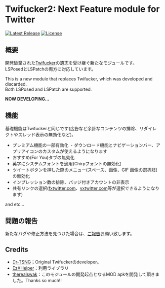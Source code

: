 # Twifucker2: Next Feature module for Twitter

[![Latest Release](https://img.shields.io/github/v/release/soralis0912/TwiFucker2?label=latest)](https://github.com/Chipppppppppp/LIME/releases/latest)
[![License](https://img.shields.io/badge/License-MIT-yellow.svg)](LICENSE)

## 概要
開発破棄された[Twifucker](https://github.com/Dr-TSNG/TwiFucker)の遺志を受け継ぐ新たなモジュールです。  
LSPosedとLSPatchの両方に対応しています。

This is a new module that replaces Twifucker, which was developed and discarded.  
Both LSPosed and LSPatch are supported.

**NOW DEVELOPING…**

## 機能
基礎機能はTwifuckerと同じです(広告など余計なコンテンツの排除、リダイレクトやスレッド表示の無効化など)。 
- プレミアム機能の一部有効化
  ・ダウンロード機能とナビゲーションバー、アプリアイコンのカスタムが使えるようになります
- おすすめ(For You)タブの無効化
- 英字にシステムフォントを適用(Chirpフォントの無効化)
- ツイートボタンを押した際のメニュー(スペース、画像、GIF 画像の選択肢)の無効化
- インプレッション数の排除、バッジ付きアカウントの非表示
- 共有リンクの選択([fxtwitter.com](https://github.com/FixTweet/FxTwitter)、[vxtwitter.com](https://github.com/dylanpdx/BetterTwitFix)等が選択できるようになります)

and etc…

## 問題の報告
新たなバグや修正方法を見つけた場合は、[ご報告](https://github.com/soralis0912/TwiFucker2/issues/new/choose)お願い致します。

## Credits
- [Dr-TSNG](https://github.com/Dr-TSNG)；Original Twifuckerのdeveloper。
- [EzXHelper](https://github.com/KyuubiRan/EzXHelper)：利用ライブラリ
- [therealswak](https://t.me/therealswak)：このモジュールの開発起点となるMOD apkを開発して頂きました。Thanks so much!!
